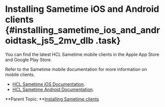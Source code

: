 # Installing Sametime iOS and Android clients {#installing_sametime_ios_and_androidtask_js5_2mv_dlb .task}

You can find the latest HCL Sametime mobile clients in the Apple App Store and Google Play Store.

Refer to the Sametime mobile documentation for more information on mobile clients.

-   [HCL Sametime iOS Documentation](https://help.hcltechsw.com/sametime/12/ios/index.html).
-   [HCL Sametime Android Documentation](https://help.hcltechsw.com/sametime/12/android/index.html).

**Parent Topic:  **[Installing Sametime clients](installing_sametime_clients.md)

